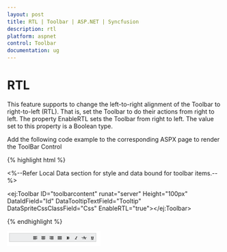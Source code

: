 ```yaml
---
layout: post
title: RTL | Toolbar | ASP.NET | Syncfusion
description: rtl
platform: aspnet
control: Toolbar
documentation: ug
---
```


# RTL

This feature supports to change the left-to-right alignment of the Toolbar to right-to-left (RTL). That is, set the Toolbar to do their actions from right to left. The property EnableRTL sets the Toolbar from right to left. The value set to this property is a Boolean type. 

Add the following code example to the corresponding ASPX page to render the ToolBar Control



{% highlight html %}

<%--Refer Local Data section for style and data bound for toolbar items.--%>

<ej:Toolbar ID="toolbarcontent" runat="server" Height="100px" DataIdField="Id" DataTooltipTextField="Tooltip" DataSpriteCssClassField="Css" EnableRTL="true"></ej:Toolbar>

{% endhighlight %}

 ![](RTL_images/RTL_img1.png) 



